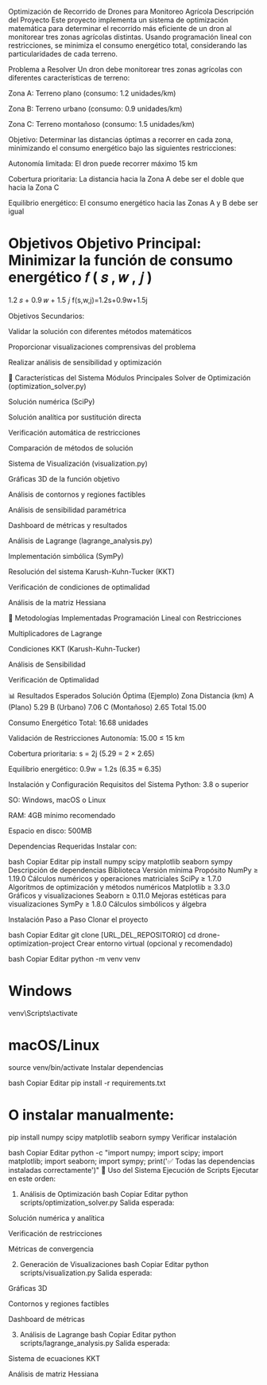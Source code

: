 Optimización de Recorrido de Drones para Monitoreo Agrícola
 Descripción del Proyecto
Este proyecto implementa un sistema de optimización matemática para determinar el recorrido más eficiente de un dron al monitorear tres zonas agrícolas distintas. Usando programación lineal con restricciones, se minimiza el consumo energético total, considerando las particularidades de cada terreno.

 Problema a Resolver
Un dron debe monitorear tres zonas agrícolas con diferentes características de terreno:

Zona A: Terreno plano (consumo: 1.2 unidades/km)

Zona B: Terreno urbano (consumo: 0.9 unidades/km)

Zona C: Terreno montañoso (consumo: 1.5 unidades/km)

Objetivo: Determinar las distancias óptimas a recorrer en cada zona, minimizando el consumo energético bajo las siguientes restricciones:

Autonomía limitada: El dron puede recorrer máximo 15 km

Cobertura prioritaria: La distancia hacia la Zona A debe ser el doble que hacia la Zona C

Equilibrio energético: El consumo energético hacia las Zonas A y B debe ser igual

 Objetivos
Objetivo Principal:
Minimizar la función de consumo energético
𝑓
(
𝑠
,
𝑤
,
𝑗
)
=
1.2
𝑠
+
0.9
𝑤
+
1.5
𝑗
f(s,w,j)=1.2s+0.9w+1.5j

Objetivos Secundarios:

Validar la solución con diferentes métodos matemáticos

Proporcionar visualizaciones comprensivas del problema

Realizar análisis de sensibilidad y optimización

🔧 Características del Sistema
Módulos Principales
Solver de Optimización (optimization_solver.py)

Solución numérica (SciPy)

Solución analítica por sustitución directa

Verificación automática de restricciones

Comparación de métodos de solución

Sistema de Visualización (visualization.py)

Gráficas 3D de la función objetivo

Análisis de contornos y regiones factibles

Análisis de sensibilidad paramétrica

Dashboard de métricas y resultados

Análisis de Lagrange (lagrange_analysis.py)

Implementación simbólica (SymPy)

Resolución del sistema Karush-Kuhn-Tucker (KKT)

Verificación de condiciones de optimalidad

Análisis de la matriz Hessiana

🧪 Metodologías Implementadas
Programación Lineal con Restricciones

Multiplicadores de Lagrange

Condiciones KKT (Karush-Kuhn-Tucker)

Análisis de Sensibilidad

Verificación de Optimalidad

📊 Resultados Esperados
Solución Óptima (Ejemplo)
Zona	Distancia (km)
A (Plano)	5.29
B (Urbano)	7.06
C (Montañoso)	2.65
Total	15.00

Consumo Energético Total: 16.68 unidades

Validación de Restricciones
 Autonomía: 15.00 ≤ 15 km

 Cobertura prioritaria: s = 2j (5.29 = 2 × 2.65)

 Equilibrio energético: 0.9w = 1.2s (6.35 ≈ 6.35)

 Instalación y Configuración
Requisitos del Sistema
Python: 3.8 o superior

SO: Windows, macOS o Linux

RAM: 4GB mínimo recomendado

Espacio en disco: 500MB

Dependencias Requeridas
Instalar con:

bash
Copiar
Editar
pip install numpy scipy matplotlib seaborn sympy
Descripción de dependencias
Biblioteca	Versión mínima	Propósito
NumPy	≥ 1.19.0	Cálculos numéricos y operaciones matriciales
SciPy	≥ 1.7.0	Algoritmos de optimización y métodos numéricos
Matplotlib	≥ 3.3.0	Gráficos y visualizaciones
Seaborn	≥ 0.11.0	Mejoras estéticas para visualizaciones
SymPy	≥ 1.8.0	Cálculos simbólicos y álgebra

Instalación Paso a Paso
Clonar el proyecto

bash
Copiar
Editar
git clone [URL_DEL_REPOSITORIO]
cd drone-optimization-project
Crear entorno virtual (opcional y recomendado)

bash
Copiar
Editar
python -m venv venv
# Windows
venv\Scripts\activate
# macOS/Linux
source venv/bin/activate
Instalar dependencias

bash
Copiar
Editar
pip install -r requirements.txt
# O instalar manualmente:
pip install numpy scipy matplotlib seaborn sympy
Verificar instalación

bash
Copiar
Editar
python -c "import numpy; import scipy; import matplotlib; import seaborn; import sympy; print('✅ Todas las dependencias instaladas correctamente')"
🚀 Uso del Sistema
Ejecución de Scripts
Ejecutar en este orden:

1. Análisis de Optimización
bash
Copiar
Editar
python scripts/optimization_solver.py
Salida esperada:

Solución numérica y analítica

Verificación de restricciones

Métricas de convergencia

2. Generación de Visualizaciones
bash
Copiar
Editar
python scripts/visualization.py
Salida esperada:

Gráficas 3D

Contornos y regiones factibles

Dashboard de métricas

3. Análisis de Lagrange
bash
Copiar
Editar
python scripts/lagrange_analysis.py
Salida esperada:

Sistema de ecuaciones KKT

Análisis de matriz Hessiana
